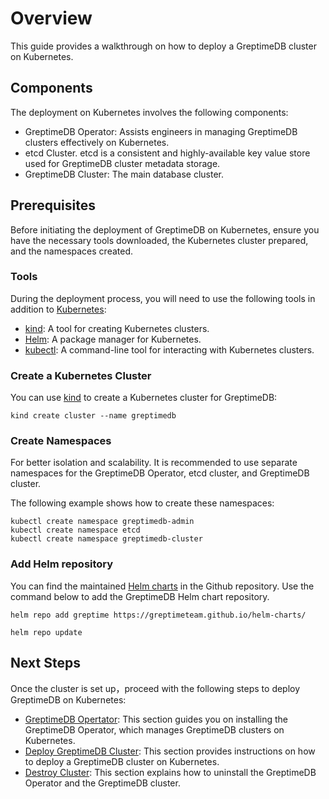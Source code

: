 # Overview

This guide provides a walkthrough on how to deploy a GreptimeDB cluster on Kubernetes.

## Components

The deployment on Kubernetes involves the following components:

- GreptimeDB Operator: Assists engineers in managing GreptimeDB clusters effectively on Kubernetes.
- etcd Cluster. etcd is a consistent and highly-available key value store used for GreptimeDB cluster metadata storage.
- GreptimeDB Cluster: The main database cluster.

## Prerequisites

Before initiating the deployment of GreptimeDB on Kubernetes,
ensure you have the necessary tools downloaded,
the Kubernetes cluster prepared, and the namespaces created.

### Tools

During the deployment process,
you will need to use the following tools in addition to [Kubernetes](https://kubernetes.io/):

- [kind](https://kind.sigs.k8s.io/docs/user/quick-start/): A tool for creating Kubernetes clusters.
- [Helm](https://helm.sh/docs/intro/install/): A package manager for Kubernetes.
- [kubectl](https://kubernetes.io/docs/tasks/tools/#kubectl): A command-line tool for interacting with Kubernetes clusters.

### Create a Kubernetes Cluster

You can use [kind](https://kind.sigs.k8s.io/docs/user/quick-start/) to create a Kubernetes cluster for GreptimeDB:

```shell
kind create cluster --name greptimedb
```

### Create Namespaces

For better isolation and scalability.
It is recommended to use separate namespaces for the GreptimeDB Operator, etcd cluster, and GreptimeDB cluster.

The following example shows how to create these namespaces:

```shell
kubectl create namespace greptimedb-admin
kubectl create namespace etcd
kubectl create namespace greptimedb-cluster
```

### Add Helm repository

You can find the maintained [Helm charts](https://github.com/GreptimeTeam/helm-charts) in the Github repository.
Use the command below to add the GreptimeDB Helm chart repository.

```shell
helm repo add greptime https://greptimeteam.github.io/helm-charts/
```

```shell
helm repo update
```

## Next Steps

Once the cluster is set up，proceed with the following steps to deploy GreptimeDB on Kubernetes:

- [GreptimeDB Opertator](greptimedb-operator.md): This section guides you on installing the GreptimeDB Operator, which manages GreptimeDB clusters on Kubernetes.
- [Deploy GreptimeDB Cluster](deploy-greptimedb.md): This section provides instructions on how to deploy a GreptimeDB cluster on Kubernetes.
- [Destroy Cluster](destroy-cluster.md): This section explains how to uninstall the GreptimeDB Operator and the GreptimeDB cluster.

